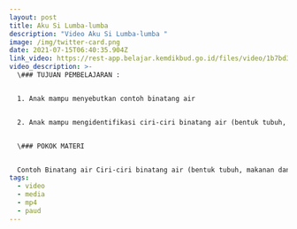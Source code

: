 ```yaml
---
layout: post
title: Aku Si Lumba-lumba
description: "Video Aku Si Lumba-lumba "
image: /img/twitter-card.png
date: 2021-07-15T06:40:35.904Z
link_video: https://rest-app.belajar.kemdikbud.go.id/files/video/1b7bd3c960b64cfcb63ba1fd2a6e6c29.mp4
video_description: >-
  \### TUJUAN PEMBELAJARAN : 


  1. Anak mampu menyebutkan contoh binatang air 


  2. Anak mampu mengidentifikasi ciri-ciri binatang air (bentuk tubuh, makanan dan cara bergerak) 


  \### POKOK MATERI


  Contoh Binatang air Ciri-ciri binatang air (bentuk tubuh, makanan dan cara gerak) Program dengan durasi tiga menit ini untuk peserta didik PAUD usia 5 sampai dengan 6 tahun, mengenalkan kepada adik-adik tentang binatang air, khususnya lumba-lumba dengan menampilkan presenter dengan penuturan sederhana dan sangat terasa kedekatannya dengan anak-anak. Dalam pembahasan selanjutnya program menampilan gerak dan lagu dengan visualisasi animasi binatang lumba – lumba dengan harapan anak – anak termotivasi untuk ikut serta menggerakkan anggota tubuhnya mengikuti irama dengan gerak bebas sesuai dengan apa yang di inginkan anak – anak dengan gerakan menyerupai ikan lumba – lumba.. Sehingga anak bisa bergerak bebas mengikuti alunan lagu dan musik yang ada.
tags:
  - video
  - media
  - mp4
  - paud
---
```

